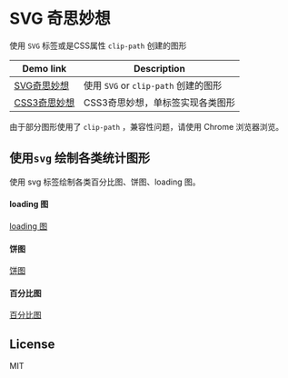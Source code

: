 # SVG 奇思妙想 
使用 `SVG` 标签或是CSS属性 `clip-path` 创建的图形

| Demo link | Description |
| ------| ------ | 
| [SVG奇思妙想](http://sbco.cc/demo/svg/html/index.html)  | 使用 `SVG` or `clip-path` 创建的图形 | 
| [CSS3奇思妙想](http://sbco.cc/magicCss/html/index.html) | CSS3奇思妙想，单标签实现各类图形 |

由于部分图形使用了 `clip-path` ，兼容性问题，请使用 Chrome 浏览器浏览。

## 使用`svg` 绘制各类统计图形

使用 svg 标签绘制各类百分比图、饼图、loading 图。

#### loading 图
[loading 图](https://github.com/chokcoco/SVG/upload/master/static/images/1.gif)

#### 饼图
[饼图](https://github.com/chokcoco/SVG/upload/master/static/images/2.gif)

#### 百分比图
[百分比图](https://github.com/chokcoco/SVG/upload/master/static/images/3.gif)

## License
MIT
